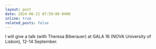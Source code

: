 ```yaml
---
layout: post
date: 2024-06-21 07:59:00-0400
inline: true
related_posts: false
---
```


I will give a talk (with Theresa Biberauer) at GALA 16 (NOVA University of Lisbon), 12-14 September.
